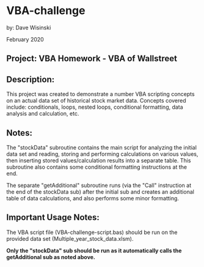 # VBA-challenge
by: Dave Wisinski

February 2020

## Project: VBA Homework - VBA of Wallstreet

## Description:
This project was created to demonstrate a number VBA scripting concepts on an actual data set of historical stock market data. Concepts covered include: conditionals, loops, nested loops, conditional formatting, data analysis and calculation, etc.

## Notes:
The "stockData" subroutine contains the main script for analyzing the initial data set and reading, storing and performing calculations on various values, then inserting stored values/calculation results into a separate table. This subroutine also contains some conditional formatting instructions at the end.

The separate "getAdditional" subroutine runs (via the "Call" instruction at the end of the stockData sub) after the initial sub and creates an additional table of data calculations, and also performs some minor formatting.

## **Important Usage Notes:**
The VBA script file (VBA-challenge-script.bas) should be run on the provided data set (Multiple_year_stock_data.xlsm). 

**Only the "stockData" sub should be run as it automatically calls the getAdditional sub as noted above.**